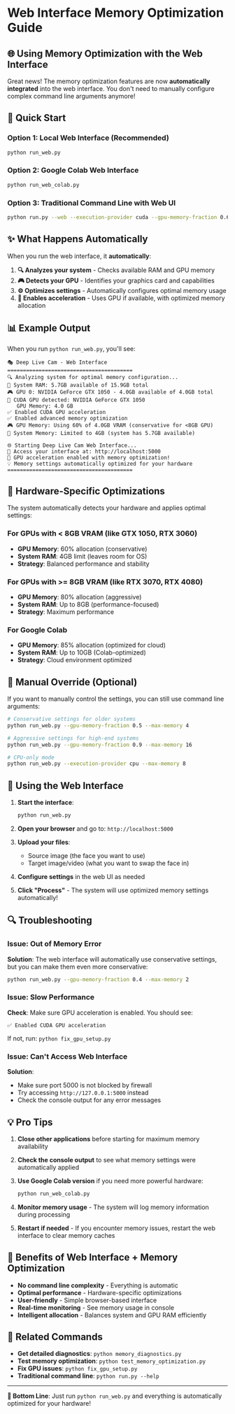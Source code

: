 # Web Interface Memory Optimization Guide

## 🌐 Using Memory Optimization with the Web Interface

Great news! The memory optimization features are now **automatically integrated** into the web interface. You don't need to manually configure complex command line arguments anymore!

## 🚀 Quick Start

### Option 1: Local Web Interface (Recommended)

```bash
python run_web.py
```

### Option 2: Google Colab Web Interface

```bash
python run_web_colab.py
```

### Option 3: Traditional Command Line with Web UI

```bash
python run.py --web --execution-provider cuda --gpu-memory-fraction 0.6 --enable-memory-optimization
```

## ✨ What Happens Automatically

When you run the web interface, it **automatically**:

1. **🔍 Analyzes your system** - Checks available RAM and GPU memory
2. **🎮 Detects your GPU** - Identifies your graphics card and capabilities
3. **⚙️ Optimizes settings** - Automatically configures optimal memory usage
4. **🚀 Enables acceleration** - Uses GPU if available, with optimized memory allocation

## 📊 Example Output

When you run `python run_web.py`, you'll see:

```
🎭 Deep Live Cam - Web Interface
========================================
🔍 Analyzing system for optimal memory configuration...
💾 System RAM: 5.7GB available of 15.9GB total
🎮 GPU 0: NVIDIA GeForce GTX 1050 - 4.0GB available of 4.0GB total
🚀 CUDA GPU detected: NVIDIA GeForce GTX 1050
   GPU Memory: 4.0 GB
✅ Enabled CUDA GPU acceleration
✅ Enabled advanced memory optimization
🎮 GPU Memory: Using 60% of 4.0GB VRAM (conservative for <8GB GPU)
💾 System Memory: Limited to 4GB (system has 5.7GB available)

🌐 Starting Deep Live Cam Web Interface...
📍 Access your interface at: http://localhost:5000
🚀 GPU acceleration enabled with memory optimization!
💡 Memory settings automatically optimized for your hardware
========================================
```

## 🎯 Hardware-Specific Optimizations

The system automatically detects your hardware and applies optimal settings:

### For GPUs with < 8GB VRAM (like GTX 1050, RTX 3060)

- **GPU Memory**: 60% allocation (conservative)
- **System RAM**: 4GB limit (leaves room for OS)
- **Strategy**: Balanced performance and stability

### For GPUs with >= 8GB VRAM (like RTX 3070, RTX 4080)

- **GPU Memory**: 80% allocation (aggressive)
- **System RAM**: Up to 8GB (performance-focused)
- **Strategy**: Maximum performance

### For Google Colab

- **GPU Memory**: 85% allocation (optimized for cloud)
- **System RAM**: Up to 10GB (Colab-optimized)
- **Strategy**: Cloud environment optimized

## 🔧 Manual Override (Optional)

If you want to manually control the settings, you can still use command line arguments:

```bash
# Conservative settings for older systems
python run_web.py --gpu-memory-fraction 0.5 --max-memory 4

# Aggressive settings for high-end systems
python run_web.py --gpu-memory-fraction 0.9 --max-memory 16

# CPU-only mode
python run_web.py --execution-provider cpu --max-memory 8
```

## 📱 Using the Web Interface

1. **Start the interface**:

   ```bash
   python run_web.py
   ```

2. **Open your browser** and go to: `http://localhost:5000`

3. **Upload your files**:

   - Source image (the face you want to use)
   - Target image/video (what you want to swap the face in)

4. **Configure settings** in the web UI as needed

5. **Click "Process"** - The system will use optimized memory settings automatically!

## 🔍 Troubleshooting

### Issue: Out of Memory Error

**Solution**: The web interface will automatically use conservative settings, but you can make them even more conservative:

```bash
python run_web.py --gpu-memory-fraction 0.4 --max-memory 2
```

### Issue: Slow Performance

**Check**: Make sure GPU acceleration is enabled. You should see:

```
✅ Enabled CUDA GPU acceleration
```

If not, run: `python fix_gpu_setup.py`

### Issue: Can't Access Web Interface

**Solution**:

- Make sure port 5000 is not blocked by firewall
- Try accessing `http://127.0.0.1:5000` instead
- Check the console output for any error messages

## 💡 Pro Tips

1. **Close other applications** before starting for maximum memory availability

2. **Check the console output** to see what memory settings were automatically applied

3. **Use Google Colab version** if you need more powerful hardware:

   ```bash
   python run_web_colab.py
   ```

4. **Monitor memory usage** - The system will log memory information during processing

5. **Restart if needed** - If you encounter memory issues, restart the web interface to clear memory caches

## 🎉 Benefits of Web Interface + Memory Optimization

- **No command line complexity** - Everything is automatic
- **Optimal performance** - Hardware-specific optimizations
- **User-friendly** - Simple browser-based interface
- **Real-time monitoring** - See memory usage in console
- **Intelligent allocation** - Balances system and GPU RAM efficiently

## 🔗 Related Commands

- **Get detailed diagnostics**: `python memory_diagnostics.py`
- **Test memory optimization**: `python test_memory_optimization.py`
- **Fix GPU issues**: `python fix_gpu_setup.py`
- **Traditional command line**: `python run.py --help`

---

**🎯 Bottom Line**: Just run `python run_web.py` and everything is automatically optimized for your hardware!
